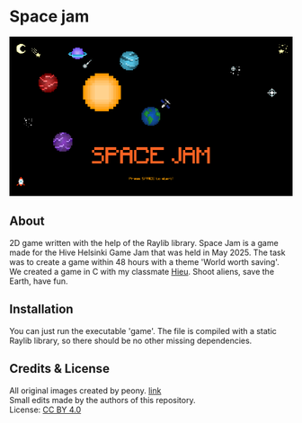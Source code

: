 # Space jam

<p align="center">
    <img width="800" src="screenshot.png" alt="screenshot">
</p>

## About
2D game written with the help of the Raylib library. Space Jam is a game made for the Hive Helsinki Game Jam that was held in May 2025.
The task was to create a game within 48 hours with a theme 'World worth saving'. We created a game in C with my classmate [Hieu](https://github.com/hieutrpham).
Shoot aliens, save the Earth, have fun.

## Installation
You can just run the executable 'game'. The file is compiled with a static Raylib library, so there should be no other missing dependencies.

## Credits & License
All original images created by peony. [link](https://opengameart.org/content/space-pixel-art)<br/>
Small edits made by the authors of this repository.<br/>
License: [CC BY 4.0](https://creativecommons.org/licenses/by/4.0/)
